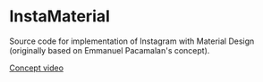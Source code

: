 InstaMaterial
=============

Source code for implementation of Instagram with Material Design (originally based on Emmanuel Pacamalan's concept). 

[Concept video](https://www.youtube.com/watch?v=ojwdmgmdR_Q)
